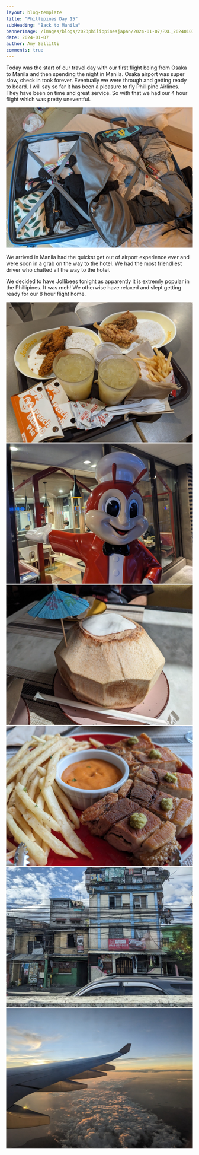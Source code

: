 ```yaml
---
layout: blog-template
title: "Phillipines Day 15"
subHeading: "Back to Manila"
bannerImage: /images/blogs/2023philippinesjapan/2024-01-07/PXL_20240107_120717360.MP.jpg_compressed.JPEG
date: 2024-01-07
author: Amy Sellitti
comments: true
---
```


Today was the start of our travel day with our first flight being from Osaka to Manila and then spending the night in Manila. Osaka airport was super slow, check in took forever. Eventually we were through and getting ready to board. I will say so far it has been a pleasure to fly Phillipine Airlines. They have been on time and great service. So with that we had our 4 hour flight which was pretty uneventful. 

<div class="center-image"><img src="/images/blogs/2023philippinesjapan/2024-01-07/PXL_20240107_003938503.jpg_compressed.JPEG" /></div>

We arrived in Manila had the quickst get out of airport experience ever and were soon in a grab on the way to the hotel. We had the most friendliest driver who chatted all the way to the hotel.

We decided to have Jollibees tonight as apparently it is extremly popular in the Phillipines. It was meh!
We otherwise have relaxed and slept getting ready for our 8 hour flight home. 

<div class="grid-3c">
  <img src="/images/blogs/2023philippinesjapan/2024-01-07/PXL_20240107_114441605.jpg_compressed.JPEG"/>
  <img src="/images/blogs/2023philippinesjapan/2024-01-07/PXL_20240107_120717360.MP.jpg_compressed.JPEG"/>
  <img src="/images/blogs/2023philippinesjapan/2024-01-07/PXL_20240108_032222966.jpg_compressed.JPEG"/>
</div>
<div class="grid-3c">
  <img src="/images/blogs/2023philippinesjapan/2024-01-07/PXL_20240108_033615905.jpg_compressed.JPEG"/>
  <img src="/images/blogs/2023philippinesjapan/2024-01-07/PXL_20240108_052827715.jpg_compressed.JPEG"/>
  <img src="/images/blogs/2023philippinesjapan/2024-01-07/PXL_20240108_084250311.jpg_compressed.JPEG"/>
</div>